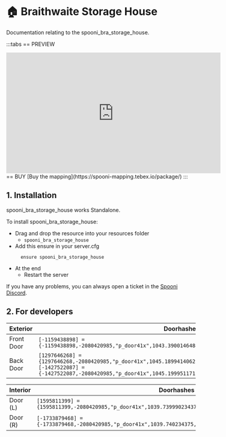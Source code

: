 # 🏠 Braithwaite Storage House
Documentation relating to the spooni_bra_storage_house.

:::tabs
== PREVIEW
<iframe width="570" height="321" src="https://dunb17ur4ymx4.cloudfront.net/wysiwyg/1218000/d43129ec0cae3abe732912aff57c483dc38bc5f0.png" frameborder="0" allow="accelerometer; autoplay; clipboard-write; encrypted-media; gyroscope; picture-in-picture; web-share" allowfullscreen></iframe>
== BUY
[Buy the mapping](https://spooni-mapping.tebex.io/package/)
:::

## 1. Installation
spooni_bra_storage_house works Standalone.  

To install spooni_bra_storage_house:
- Drag and drop the resource into your resources folder
  - `spooni_bra_storage_house`
- Add this ensure in your server.cfg
  ```
    ensure spooni_bra_storage_house
  ```
- At the end
  - Restart the server

If you have any problems, you can always open a ticket in the [Spooni Discord](https://discord.gg/spooni).

## 2. For developers
| Exterior                  | Doorhashes
|---------------------------|----------------------------------------------------------------------------------|
| Front Door                | `[-1159438898] = {-1159438898,-2080420985,"p_door41x",1043.3900146484375,-1842.199951171875,48.45999908447265}`
| Back Door                 | `[1297646268] = {1297646268,-2080420985,"p_door41x",1045.18994140625,-1855.300048828125,48.41999816894531}` <br> `[-1427522087] = {-1427522087,-2080420985,"p_door41x",1045.199951171875,-1853.0899658203125,48.41999816894531}`

| Interior                  | Doorhashes
|---------------------------|----------------------------------------------------------------------------------|
| Door (L)                  | `[1595811399] = {1595811399,-2080420985,"p_door41x",1039.739990234375,-1852.449951171875,48.45999908447265}`
| Door (R)                  | `[-1733879468] = {-1733879468,-2080420985,"p_door41x",1039.740234375,-1851.27001953125,48.45999908447265}`
